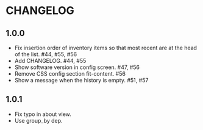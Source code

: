 # CHANGELOG

## 1.0.0

- Fix insertion order of inventory items so that most recent are at the head of the list. #44, #55, #56
- Add CHANGELOG. #44, #55
- Show software version in config screen. #47, #56
- Remove CSS config section fit-content. #56
- Show a message when the history is empty. #51, #57

## 1.0.1

- Fix typo in about view.
- Use group_by dep.
